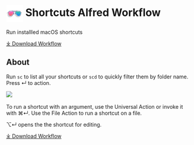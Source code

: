 # <img src='Workflow/icon.png' width='45' align='center' alt='icon'> Shortcuts Alfred Workflow

Run installled macOS shortcuts

<a href='https://github.com/alfredapp/shortcuts-workflow/releases/latest/download/Shortcuts.alfredworkflow'>⤓ Download Workflow</a>

## About

<!-- BEGIN ABOUT -->

Run `sc` to list all your shortcuts or `scd` to quickly filter them by folder name. Press ↵ to action.

![](https://user-images.githubusercontent.com/1699443/167662709-8fc65f9d-a80d-468e-a1fc-3bf050014328.png)

To run a shortcut with an argument, use the Universal Action or invoke it with ⌘↵. Use the File Action to run a shortcut on a file.

⌥↵ opens the the shortcut for editing.

<!-- END ABOUT -->

<a href='https://github.com/alfredapp/shortcuts-workflow/releases/latest/download/Shortcuts.alfredworkflow'>⤓ Download Workflow</a>
